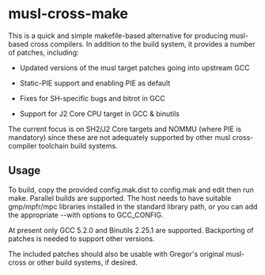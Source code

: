 musl-cross-make
===============

This is a quick and simple makefile-based alternative for producing
musl-based cross compilers. In addition to the build system, it
provides a number of patches, including:

- Updated versions of the musl target patches going into upstream GCC

- Static-PIE support and enabling PIE as default

- Fixes for SH-specific bugs and bitrot in GCC

- Support for J2 Core CPU target in GCC & binutils

The current focus is on SH2/J2 Core targets and NOMMU (where PIE is
mandatory) since these are not adequately supported by other musl
cross-compiler toolchain build systems.

Usage
-----

To build, copy the provided config.mak.dist to config.mak and edit
then run make. Parallel builds are supported. The host needs to have
suitable gmp/mpfr/mpc libraries installed in the standard library
path, or you can add the appropriate --with options to GCC_CONFIG.

At present only GCC 5.2.0 and Binutils 2.25.1 are supported.
Backporting of patches is needed to support other versions.

The included patches should also be usable with Gregor's original
musl-cross or other build systems, if desired.
